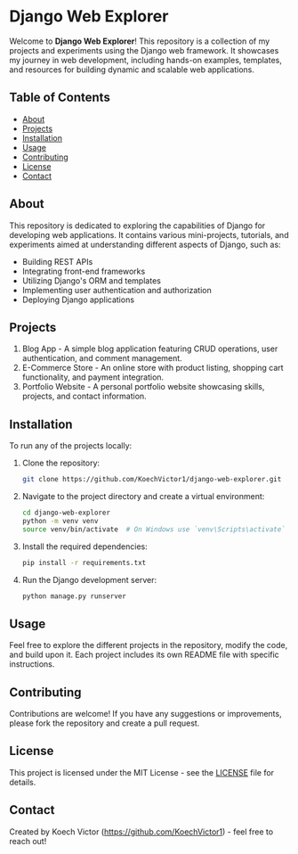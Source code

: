 # Django Web Explorer

Welcome to **Django Web Explorer**! This repository is a collection of my projects and experiments using the Django web framework. It showcases my journey in web development, including hands-on examples, templates, and resources for building dynamic and scalable web applications.

## Table of Contents

- [About](#about)
- [Projects](#projects)
- [Installation](#installation)
- [Usage](#usage)
- [Contributing](#contributing)
- [License](#license)
- [Contact](#contact)

## About

This repository is dedicated to exploring the capabilities of Django for developing web applications. It contains various mini-projects, tutorials, and experiments aimed at understanding different aspects of Django, such as:

- Building REST APIs
- Integrating front-end frameworks
- Utilizing Django's ORM and templates
- Implementing user authentication and authorization
- Deploying Django applications

## Projects

1. Blog App - A simple blog application featuring CRUD operations, user authentication, and comment management.
2. E-Commerce Store - An online store with product listing, shopping cart functionality, and payment integration.
3. Portfolio Website - A personal portfolio website showcasing skills, projects, and contact information.

## Installation

To run any of the projects locally:

1. Clone the repository:

    ```bash
    git clone https://github.com/KoechVictor1/django-web-explorer.git
    ```

2. Navigate to the project directory and create a virtual environment:

    ```bash
    cd django-web-explorer
    python -m venv venv
    source venv/bin/activate  # On Windows use `venv\Scripts\activate`
    ```

3. Install the required dependencies:

    ```bash
    pip install -r requirements.txt
    ```

4. Run the Django development server:

    ```bash
    python manage.py runserver
    ```

## Usage

Feel free to explore the different projects in the repository, modify the code, and build upon it. Each project includes its own README file with specific instructions.

## Contributing

Contributions are welcome! If you have any suggestions or improvements, please fork the repository and create a pull request.

## License

This project is licensed under the MIT License - see the [LICENSE](LICENSE) file for details.

## Contact

Created by Koech Victor
(https://github.com/KoechVictor1) - feel free to reach out!
